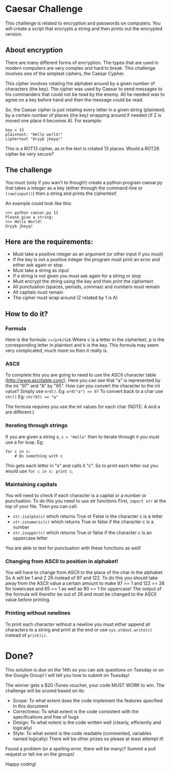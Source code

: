 # Caesar Challenge
This challenge is related to encryption and passwords on computers. You will create a script that encrypts a string and then prints out the encrypted version.

## About encryption
There are many different forms of encryption. The types that are used in modern computers are very complex and hard to break. This challenge involves one of the simplest ciphers, the Caesar Cypher.

This cipher involves rotating the alphabet around by a given number of characters (the key). The cipher was used by Caesar to send messages to his commanders that could not be read by the enemy. All he needed was to agree on a key before hand and then the message could be read.

So, the Caesar cipher is just rotating every letter in a given string (plaintext) by a certain number of places (the key) wrapping around if needed (if Z is moved one place it becomes A).
For example:
```
key = 13
plaintext: "Hello world!"
ciphertext "Uryyb jbeyq!"
```
This is a ROT13 cipher, as in the text is rotated 13 places. Would a ROT26 cipher be very secure?

## The challenge
You must (only if you wan't to though!) create a python program caesar.py that takes a integer as a key (either through the command-line or `(raw)input()`) then a string and prints the ciphertext!

An example could look like this:
```
>>> python caesar.py 13
Please give a string:
>>> Hello World!
Uryyb jbeyq!
```

## Here are the requirements:
- Must take a positive integer as an argument (or other input if you must)
- If the key is not a positive integer the program must print an error and either ask again or stop
- Must take a string as input
- If a string is not given you must ask again for a string or stop
- Must encrypt the string using the key and then print the ciphertext
- All punctuation (spaces, periods, commas) and numbers must remain
- All capitals must remain
- The cipher must wrap around (Z rotated by 1 is A)

## How to do it?

### Formula
Here is the formula:
`c=(p+k)%26`
Where c is a letter in the ciphertext, p is the corresponding letter in plaintext and k is the key. This formula may seem very complicated, much more so then it really is.

### ASCII
To complete this you are going to need to use the ASCII character table (http://www.asciitable.com/). Here you can see that "a" is represented by the int "97" and "A" by "65". How can you convert the character to the int value? Simply use `ord()`. Eg: `ord("a") == 97`
To convert back to a char use `chr()`
Eg: `chr(97) == "a"`

The formula requires you use the int values for each char (NOTE: A and a are different.)

### Iterating through strings
If you are given a string s, `s = "Hello"` then to iterate through it you must use a for loop.
Eg:
```
for c in s:
    # Do something with c
```
This gets each letter in "s" and calls it "c". So to print each letter out you would use `for c in s: print c`.

### Maintaining capitals
You will need to check if each character is a capital or a number or punctuation. To do this you need to use str functions
First, `import str` at the top of your file. Then you can call:
- `str.isalpha(c)` which returns True or False is the character c is a letter
- `str.isnumeric(c)` which returns True or false if the character c is a number
- `str.isupper(c)` which returns True or false if the character c is an uppercase letter

You are able to test for punctuation with these functions as well!

### Changing from ASCII to position in alphabet!
You will have to change from ASCII to the place of the char in the alphabet. So A will be 1 and Z 26 instead of 97 and 122. To do this you should take away from the ASCII value a certain amount to make 97 == 1 and 122 == 26 for lowercase and 65 == 1 as well as 90 == 1 for uppercase!
The output of the formula will therefor be out of 26 and must be changed to the ASCII value before printing.

### Printing without newlines
To print each character without a newline you must either append all characters to a string and print at the end or use `sys.stdout.write(c)` instead of `print(c)`.

# Done?
This solution is due on the 14th so you can ask questions on Tuesday or on the Google Group! I will tell you how to submit on Tuesday!

The winner gets a $20 iTunes voucher, your code MUST WORK to win. The challenge will be scored based on its:
- Scope: To what extent does the code implement the features specified in this document
- Correctness: To what extent is the code consistent with the specifications and free of bugs
- Design: To what extent is the code written well (clearly, efficiently and logically)
- Style: To what extent is the code readable (commented, variables named logically)
There will be other prizes so please at least attempt it!

Found a problem (or a spelling error, there will be many)? Summit a pull request or tell me on the groups!

Happy coding!